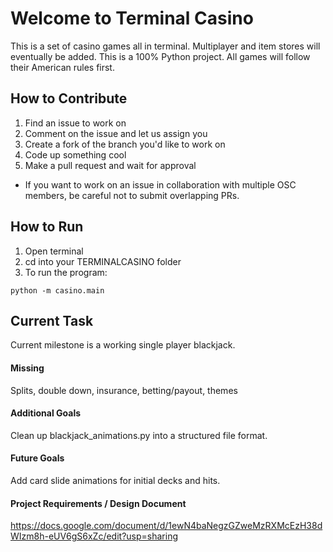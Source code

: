 # Welcome to Terminal Casino

This is a set of casino games all in terminal. Multiplayer and item stores will eventually be added. This is a 100% Python project.
All games will follow their American rules first.

## How to Contribute
1. Find an issue to work on
2. Comment on the issue and let us assign you
3. Create a fork of the branch you'd like to work on
4. Code up something cool
5. Make a pull request and wait for approval
* If you want to work on an issue in collaboration with multiple OSC members, be careful not to submit overlapping PRs.

## How to Run
1. Open terminal
2. cd into your TERMINALCASINO folder
3. To run the program:
```
python -m casino.main
```

## Current Task

Current milestone is a working single player blackjack.

#### Missing

Splits, double down, insurance, betting/payout, themes

#### Additional Goals
Clean up blackjack_animations.py into a structured file format.

#### Future Goals
Add card slide animations for initial decks and hits.

#### Project Requirements / Design Document
https://docs.google.com/document/d/1ewN4baNegzGZweMzRXMcEzH38dWIzm8h-eUV6gS6xZc/edit?usp=sharing

